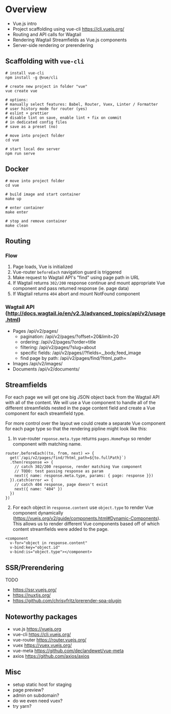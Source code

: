 # Overview
- Vue.js intro
- Project scaffolding using vue-cli https://cli.vuejs.org/
- Routing and API calls for Wagtail
- Rendering Wagtail Streamfields as Vue.js components
- Server-side rendering or prerendering

## Scaffolding with `vue-cli`
```
# install vue-cli
npm install -g @vue/cli

# create new project in folder "vue"
vue create vue

# options:
# manually select features: Babel, Router, Vuex, Linter / Formatter
# user history mode for router (yes)
# eslint + prettier
# disable lint on save, enable lint + fix on commit
# in dedicated config files
# save as a preset (no)

# move into project folder
cd vue

# start local dev server
npm run serve
```

## Docker
```
# move into project folder
cd vue

# build image and start container
make up

# enter container
make enter

# stop and remove container
make clean
```

## Routing
### Flow
1. Page loads, Vue is initialized
2. Vue-router `beforeEach` navigation guard is triggered
4. Make request to Wagtail API's "find" using page path in URL
5. If Wagtail returns `302/200` response continue and mount appropriate Vue component and pass returned response (ie. page data)
6. If Wagtail returns `404` abort and mount NotFound component

### Wagtail API (http://docs.wagtail.io/en/v2.3/advanced_topics/api/v2/usage.html)
- Pages /api/v2/pages/
  - pagination: /api/v2/pages/?offset=20&limit=20
  - ordering: /api/v2/pages/?order=title
  - filtering: /api/v2/pages/?slug=about
  - specific fields: /api/v2/pages/<pk>/?fields=_,body,feed_image
  - find page by path: /api/v2/pages/find/?html_path=<path> 
- Images /api/v2/images/
- Documents /api/v2/documents/

## Streamfields
For each page we will get one big JSON object back from the Wagtail API with all of the content. We will use a Vue component to handle all of the different streamfields nested in the page content field and create a Vue component for each streamfield type.

For more control over the layout we could create a separate Vue component for each page type so that the rendering pipline might look like this:

1. In vue-router `reponse.meta.type` returns `pages.HomePage` so render component with matching name.
```
router.beforeEach((to, from, next) => {
  get(`/api/v2/pages/find/?html_path=${to.fullPath}`)
  .then(response => {
    // catch 302/200 response, render matching Vue component
    // TODO: test passing response as param
    next({ name: response.meta.type, params: { page: response }})
  }).catch(error => {
    // catch 404 response, page doesn't exist
    next({ name: "404" })
  })
})
```

2. For each object in `response.content` use `object.type` to render Vue component dynamically (https://vuejs.org/v2/guide/components.html#Dynamic-Components). This allows us to render different Vue components based off of which content streamfields were added to the page.

```
<component 
  v-for="object in response.content"
  v-bind:key="object.id"
  v-bind:is="object.type"></component>
```

## SSR/Prerendering
TODO
- https://ssr.vuejs.org/
- https://nuxtjs.org/
- https://github.com/chrisvfritz/prerender-spa-plugin

## Noteworthy packages
- vue.js https://vuejs.org
- vue-cli https://cli.vuejs.org/
- vue-router https://router.vuejs.org/
- vuex https://vuex.vuejs.org/
- vue-meta https://github.com/declandewet/vue-meta
- axios https://github.com/axios/axios

## Misc
- setup static host for staging
- page preview?
- admin on subdomain?
- do we even need vuex?
- try yarn?

